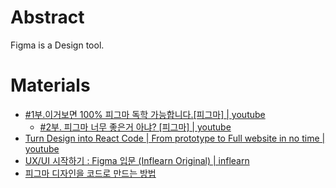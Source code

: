 # Abstract

Figma is a Design tool.

# Materials

* [#1부.이거보면 100% 피그마 독학 가능합니다.[피그마] | youtube](https://www.youtube.com/watch?v=S_bKcV9dKqc)
  * [#2부. 피그마 너무 좋은거 아냐? [피그마] | youtube](https://www.youtube.com/watch?v=QVg-hG5rJHQ)
* [Turn Design into React Code | From prototype to Full website in no time | youtube](https://www.youtube.com/watch?v=0xhu_vgKZ8k)
* [UX/UI 시작하기 : Figma 입문 (Inflearn Original) | inflearn](https://www.inflearn.com/course/%ED%94%BC%EA%B7%B8%EB%A7%88-%EC%9E%85%EB%AC%B8-%EC%9D%B8%ED%94%84%EB%9F%B0-%EC%98%A4%EB%A6%AC%EC%A7%80%EB%84%90) 
* [피그마 디자인을 코드로 만드는 방법](https://brunch.co.kr/@eddwardpark/56)
